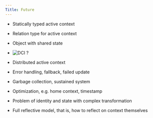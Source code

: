 ```yaml
---
Title: Future
---
```



-  Statically typed active context
-  Relation type for active context
-  Object with shared state
-  ![DCI ?](http://www.jroller.com/rickard/entry/contexts_are_the_new_objects) 
-  Distributed active context


-  Error handling, fallback, failed update
-  Garbage collection, sustained system
-  Optimization, e.g. home context, timestamp
-  Problem of identity and state with complex transformation
-  Full reflective model, that is, how to reflect on context themselves
